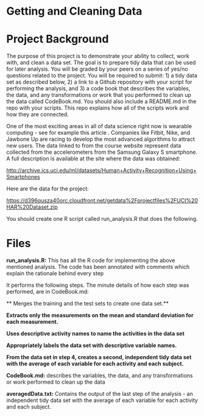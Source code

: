 # Getting and Cleaning Data

# **Project Background**
The purpose of this project is to demonstrate your ability to collect, work with, and clean a data set. The goal is to prepare tidy data that can be used for later analysis. You will be graded by your peers on a series of yes/no questions related to the project. You will be required to submit: 1) a tidy data set as described below, 2) a link to a Github repository with your script for performing the analysis, and 3) a code book that describes the variables, the data, and any transformations or work that you performed to clean up the data called CodeBook.md. You should also include a README.md in the repo with your scripts. This repo explains how all of the scripts work and how they are connected.

One of the most exciting areas in all of data science right now is wearable computing - see for example this article . Companies like Fitbit, Nike, and Jawbone Up are racing to develop the most advanced algorithms to attract new users. The data linked to from the course website represent data collected from the accelerometers from the Samsung Galaxy S smartphone. A full description is available at the site where the data was obtained:

http://archive.ics.uci.edu/ml/datasets/Human+Activity+Recognition+Using+Smartphones

Here are the data for the project:

https://d396qusza40orc.cloudfront.net/getdata%2Fprojectfiles%2FUCI%20HAR%20Dataset.zip

You should create one R script called run_analysis.R that does the following.



# **Files**

**run_analysis.R:** This has all the R code for implementing the above mentioned analysis. The code has been annotated with comments which explain the rationale behind every step

It performs the following steps. The minute details of how each step was performed, are in CodeBook.md:

** Merges the training and the test sets to create one data set.**

**Extracts only the measurements on the mean and standard deviation for each measurement.**

**Uses descriptive activity names to name the activities in the data set**

**Appropriately labels the data set with descriptive variable names.**

**From the data set in step 4, creates a second, independent tidy data set with the average of each variable for each activity and each subject.**


**CodeBook.md:** describes the variables, the data, and any transformations or work performed to clean up the data 

**averagedData.txt:** Contains the output of the last step of the analysis - an independent tidy data set with the average of each variable for each activity and each subject.


